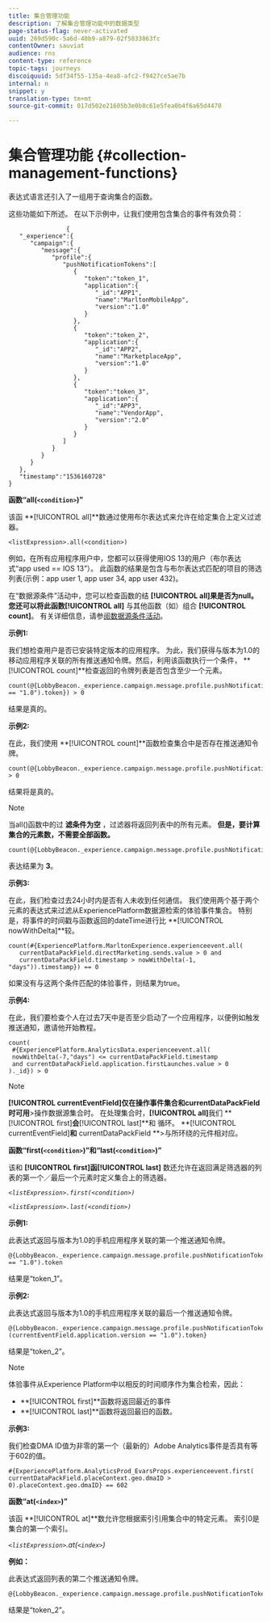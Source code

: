 ```yaml
---
title: 集合管理功能
description: 了解集合管理功能中的数据类型
page-status-flag: never-activated
uuid: 269d590c-5a6d-40b9-a879-02f5033863fc
contentOwner: sauviat
audience: rns
content-type: reference
topic-tags: journeys
discoiquuid: 5df34f55-135a-4ea8-afc2-f9427ce5ae7b
internal: n
snippet: y
translation-type: tm+mt
source-git-commit: 017d502e21605b3e0b8c61e5fea0b4f6a65d4470

---
```



# 集合管理功能 {#collection-management-functions}

表达式语言还引入了一组用于查询集合的函数。

这些功能如下所述。 在以下示例中，让我们使用包含集合的事件有效负荷：

```
                { 
   "_experience":{ 
      "campaign":{ 
         "message":{ 
            "profile":{ 
               "pushNotificationTokens":[ 
                  { 
                     "token":"token_1",
                     "application":{ 
                        "_id":"APP1",
                        "name":"MarltonMobileApp",
                        "version":"1.0"
                     }
                  },
                  { 
                     "token":"token_2",
                     "application":{ 
                        "_id":"APP2",
                        "name":"MarketplaceApp",
                        "version":"1.0"
                     }
                  },
                  { 
                     "token":"token_3",
                     "application":{ 
                        "_id":"APP3",
                        "name":"VendorApp",
                        "version":"2.0"
                     }
                  }
               ]
            }
         }
      }
   },
   "timestamp":"1536160728"
}
```

**函数“all(`<condition>`)”**

该函 **[!UICONTROL all]**数通过使用布尔表达式来允许在给定集合上定义过滤器。

```
<listExpression>.all(<condition>)
```

例如，在所有应用程序用户中，您都可以获得使用IOS 13的用户（布尔表达式“app used == IOS 13”）。 此函数的结果是包含与布尔表达式匹配的项目的筛选列表(示例：app user 1, app user 34, app user 432)。

在“数据源条件”活动中，您可以检查函数的结 **[!UICONTROL all]**果是否为null。 您还可以将此函数**[!UICONTROL all]** 与其他函数（如）组合 **[!UICONTROL count]**。 有关详细信息，请参[阅数据源条件活动](../building-journeys/condition-activity.md#data_source_condition)。

**示例1:**

我们想检查用户是否已安装特定版本的应用程序。 为此，我们获得与版本为1.0的移动应用程序关联的所有推送通知令牌。然后，利用该函数执行一个条件， **[!UICONTROL count]**检查返回的令牌列表是否包含至少一个元素。

```
count(@{LobbyBeacon._experience.campaign.message.profile.pushNotificationTokens.all(currentEventField.application.version == "1.0").token}) > 0
```

结果是真的。

**示例2:**

在此，我们使用 **[!UICONTROL count]**函数检查集合中是否存在推送通知令牌。

```
count(@{LobbyBeacon._experience.campaign.message.profile.pushNotificationTokens.all().token}) > 0
```

结果将是真的。

<!--Alternatively, you can check if there is no token in the collection:

   ```
   count(@{LobbyBeacon._experience.campaign.message.profile.pushNotificationTokens.all().token}) == 0
   ```

The result will be false.

Here we use the count function in a condition to count the number of push notification tokens in the event.

`count(@{LobbyBeacon._experience.campaign.message.profile.pushNotificationTokens.all().token})`

The result is true.

Note that when the condition in the **all()** function is empty, the filter will return all the elements in the list. Hence, the expression above is equivalent to:

`count(@{LobbyBeacon._experience.campaign.message.profile.pushNotificationTokens.application.name})`

In both cases, the result of the expression is **3**.

A query of experience events recorded on the platform may or may not include the current event that triggered the current Journey. This will depend on the relative processing time with which Journey Orchestration sees an event and started evaluating conditions, versus the time it takes for that event to be ingested into the platform. For example, when using the .all() syntax to query experience events from the platform, we recommend enforcing the exclusion of the current event (by requiring an
earlier timestamp) in order to only consider prior events.-->

>[!NOTE]
>
>当all()函数中的过 **滤条件为空** ，过滤器将返回列表中的所有元素。 **但是，要计算集合的元素数，不需要全部函数。**


```
count(@{LobbyBeacon._experience.campaign.message.profile.pushNotificationTokens.token})
```

表达结果为 **3**。

**示例3:**

在此，我们检查过去24小时内是否有人未收到任何通信。 我们使用两个基于两个元素的表达式来过滤从ExperiencePlatform数据源检索的体验事件集合。 特别是，将事件的时间戳与函数返回的dateTime进行比 **[!UICONTROL nowWithDelta]**较。

```
count(#{ExperiencePlatform.MarltonExperience.experienceevent.all(
   currentDataPackField.directMarketing.sends.value > 0 and
   currentDataPackField.timestamp > nowWithDelta(-1, "days")).timestamp}) == 0
```

如果没有与这两个条件匹配的体验事件，则结果为true。

**示例4:**

在此，我们要检查个人在过去7天中是否至少启动了一个应用程序，以便例如触发推送通知，邀请他开始教程。

```
count(
 #{ExperiencePlatform.AnalyticsData.experienceevent.all(
 nowWithDelta(-7,"days") <= currentDataPackField.timestamp
 and currentDataPackField.application.firstLaunches.value > 0
)._id}) > 0
```


<!--**"All + Count" example 4:** here we use the count function in a boolean expression to see if there is push notification tokens in the collection.

`count(@{LobbyBeacon._experience.campaign.message.profile.pushNotificationTokens.all().application.name}) > 0`

The result will be:

`true`

Alternatively, you can check if there is NO token in the collection:

`count(@{LobbyBeacon._experience.campaign.message.profile.pushNotificationTokens.all().application.name}) =0`

The result will be:

`false`-->

>[!NOTE]
>
>**[!UICONTROL currentEventField]**仅在操作事件集合和currentDataPackField时**&#x200B;可用&#x200B;**>操作数据源集合时。 在处理集合时，**[!UICONTROL all]**&#x200B;我们 **[!UICONTROL first]**会**[!UICONTROL last]**和
>循环。 **[!UICONTROL currentEventField]**和** currentDataPackField **>与所环绕的元件相对应。

**函数“first(`<condition>`)”和“last(`<condition>`)”**

该和 **[!UICONTROL first]**函**[!UICONTROL last]** 数还允许在返回满足筛选器的列表的第一个／最后一个元素时定义集合上的筛选器。

_`<listExpression>.first(<condition>)`_

_`<listExpression>.last(<condition>)`_

**示例1:**

此表达式返回与版本为1.0的手机应用程序关联的第一个推送通知令牌。

```
@{LobbyBeacon._experience.campaign.message.profile.pushNotificationTokens.first(currentEventField.application.version == "1.0").token
```

结果是“token_1”。

**示例2:**

此表达式返回与版本为1.0的手机应用程序关联的最后一个推送通知令牌。

```
@{LobbyBeacon._experience.campaign.message.profile.pushNotificationTokens.last&#8203;(currentEventField.application.version == "1.0").token}
```

结果是“token_2”。

>[!NOTE]
>
>体验事件从Experience Platform中以相反的时间顺序作为集合检索，因此：
>* **[!UICONTROL first]**函数将返回最近的事件
>* **[!UICONTROL last]**函数将返回最旧的函数。


**示例3:**

我们检查DMA ID值为非零的第一个（最新的）Adobe Analytics事件是否具有等于602的值。

```
#{ExperiencePlatform.AnalyticsProd_EvarsProps.experienceevent.first(
currentDataPackField.placeContext.geo.dmaID > 0).placeContext.geo.dmaID} == 602
```

**函数“at(`<index>`)”**

该函 **[!UICONTROL at]**数允许您根据索引引用集合中的特定元素。
索引0是集合的第一个索引。

_`<listExpression>`.at(`<index>`)_

**例如：**

此表达式返回列表的第二个推送通知令牌。

```
@{LobbyBeacon._experience.campaign.message.profile.pushNotificationTokens.at(1).token}
```

结果是“token_2”。